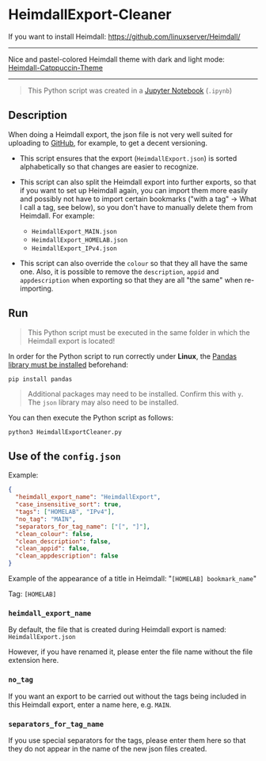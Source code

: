 # HeimdallExport-Cleaner

If you want to install Heimdall: https://github.com/linuxserver/Heimdall/

---

Nice and pastel-colored Heimdall theme with dark and light mode: [Heimdall-Catppuccin-Theme](https://github.com/fuchs-fabian/Heimdall-Catppuccin-Theme/tree/dark-light-mode)

---

> This Python script was created in a [Jupyter Notebook](https://jupyter.org/) (`.ipynb`)

## Description

When doing a Heimdall export, the json file is not very well suited for uploading to [GitHub](https://github.com/), for example, to get a decent versioning.

- This script ensures that the export (`HeimdallExport.json`) is sorted alphabetically so that changes are easier to recognize.

- This script can also split the Heimdall export into further exports, so that if you want to set up Heimdall again, you can import them more easily and possibly not have to import certain bookmarks ("with a tag" -> What I call a tag, see below), so you don't have to manually delete them from Heimdall.
  For example:

  - `HeimdallExport_MAIN.json`
  - `HeimdallExport_HOMELAB.json`
  - `HeimdallExport_IPv4.json`

- This script can also override the `colour` so that they all have the same one. Also, it is possible to remove the `description`, `appid` and `appdescription` when exporting so that they are all "the same" when re-importing.

## Run

> This Python script must be executed in the same folder in which the Heimdall export is located!

In order for the Python script to run correctly under **Linux**, the [Pandas library must be installed](https://pandas.pydata.org/docs/getting_started/install.html#installing-from-pypi) beforehand:

```Shell
pip install pandas
```

> Additional packages may need to be installed. Confirm this with `y`. The `json` library may also need to be installed.

You can then execute the Python script as follows:

```Shell
python3 HeimdallExportCleaner.py
```

## Use of the `config.json`

Example:

```json
{
  "heimdall_export_name": "HeimdallExport",
  "case_insensitive_sort": true,
  "tags": ["HOMELAB", "IPv4"],
  "no_tag": "MAIN",
  "separators_for_tag_name": ["[", "]"],
  "clean_colour": false,
  "clean_description": false,
  "clean_appid": false,
  "clean_appdescription": false
}
```

Example of the appearance of a title in Heimdall: "`[HOMELAB] bookmark_name`"

Tag: `[HOMELAB]`

### `heimdall_export_name`

By default, the file that is created during Heimdall export is named: `HeimdallExport.json`

However, if you have renamed it, please enter the file name without the file extension here.

### `no_tag`

If you want an export to be carried out without the tags being included in this Heimdall export, enter a name here, e.g. `MAIN`.

### `separators_for_tag_name`

If you use special separators for the tags, please enter them here so that they do not appear in the name of the new json files created.
